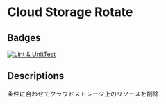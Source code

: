 # Cloud Storage Rotate

## Badges

[![Lint & UnitTest](https://github.com/t-mutaguchi-10antz/go-cs-rotate/actions/workflows/lint-and-unittest.yaml/badge.svg)](https://github.com/t-mutaguchi-10antz/go-cs-rotate/actions/workflows/lint-and-unittest.yaml)

## Descriptions

条件に合わせてクラウドストレージ上のリソースを削除
